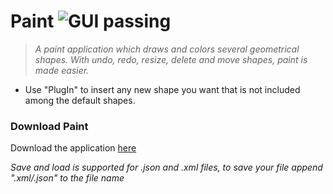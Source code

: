 # Paint  ![GUI passing](https://img.shields.io/badge/GUI-passing-yellowgreen.svg?style=plastic)

>_A paint application which draws and colors several geometrical shapes. With undo, redo, resize, delete and move shapes, paint is made easier._

* Use "PlugIn" to insert any new shape you want that is not included among the default shapes.

### Download Paint 

Download the application [here](https://github.com/ziyadelbanna/da-Paint/blob/master/draw.jar?raw=true)

_Save and load is supported for .json and .xml files, to save your file append ".xml/.json" to the file name_
